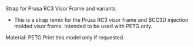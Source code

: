 Strap for Prusa RC3 Visor Frame and variants
- This is a strap remix for the Prusa RC3 visor frame and BCC3D injection molded visor frame. Intended to be used with PETG only.

Material: PETG
Print this model only if requested.
